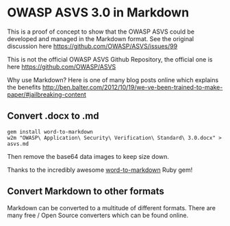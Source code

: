 # OWASP ASVS 3.0 in Markdown

This is a proof of concept to show that the OWASP ASVS could be developed and managed in the Markdown format. See the original discussion here https://github.com/OWASP/ASVS/issues/99

This is not the official OWASP ASVS Github Repository, the official one is here https://github.com/OWASP/ASVS

Why use Markdown? Here is one of many blog posts online which explains the benefits http://ben.balter.com/2012/10/19/we-ve-been-trained-to-make-paper/#jailbreaking-content

## Convert .docx to .md

```
gem install word-to-markdown
w2m "OWASP\ Application\ Security\ Verification\ Standard\ 3.0.docx" > asvs.md
```

Then remove the base64 data images to keep size down.

Thanks to the incredibly awesome [word-to-markdown](https://github.com/benbalter/word-to-markdown) Ruby gem!

## Convert Markdown to other formats

Markdown can be converted to a multitude of different formats. There are many free / Open Source converters which can be found online.
